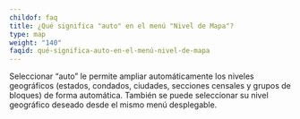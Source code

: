 ```yaml
---
childof: faq
title: ¿Qué significa "auto" en el menú "Nivel de Mapa"?
type: map
weight: "140"
faqid: qué-significa-auto-en-el-menú-nivel-de-mapa
---
```

Seleccionar “auto” le permite ampliar automáticamente los niveles geográficos (estados, condados, ciudades, secciones censales y grupos de bloques) de forma automática. También se puede seleccionar su nivel geográfico deseado desde el mismo menú desplegable.